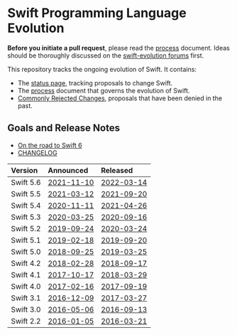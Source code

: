 # Swift Programming Language Evolution

**Before you initiate a pull request**, please read the [process](process.md) document.
Ideas should be thoroughly discussed on the [swift-evolution forums](https://swift.org/community/#swift-evolution) first.

This repository tracks the ongoing evolution of Swift. It contains:

* The [status page](https://apple.github.io/swift-evolution/), tracking proposals to change Swift.
* The [process](process.md) document that governs the evolution of Swift.
* [Commonly Rejected Changes](commonly_proposed.md), proposals that have been denied in the past.

## Goals and Release Notes

* [On the road to Swift 6](https://forums.swift.org/t/on-the-road-to-swift-6/32862)
* [CHANGELOG](https://github.com/apple/swift/blob/main/CHANGELOG.md)

| Version   | Announced                                                                | Released                                                 |
| :-------- | :----------------------------------------------------------------------- | :------------------------------------------------------- |
| Swift 5.6 | [2021-11-10](https://forums.swift.org/t/swift-5-6-release-process/53412) | [2022-03-14](https://swift.org/blog/swift-5.6-released/)
| Swift 5.5 | [2021-03-12](https://forums.swift.org/t/swift-5-5-release-process/45644) | [2021-09-20](https://swift.org/blog/swift-5.5-released/) |
| Swift 5.4 | [2020-11-11](https://forums.swift.org/t/swift-5-4-release-process/41936) | [2021-04-26](https://swift.org/blog/swift-5.4-released/) |
| Swift 5.3 | [2020-03-25](https://swift.org/blog/5.3-release-process/)                | [2020-09-16](https://swift.org/blog/swift-5.3-released/) |
| Swift 5.2 | [2019-09-24](https://swift.org/blog/5.2-release-process/)                | [2020-03-24](https://swift.org/blog/swift-5.2-released/) |
| Swift 5.1 | [2019-02-18](https://swift.org/blog/5.1-release-process/)                | [2019-09-20](https://swift.org/blog/swift-5.1-released/) |
| Swift 5.0 | [2018-09-25](https://swift.org/blog/5.0-release-process/)                | [2019-03-25](https://swift.org/blog/swift-5-released/)   |
| Swift 4.2 | [2018-02-28](https://swift.org/blog/4.2-release-process/)                | [2018-09-17](https://swift.org/blog/swift-4.2-released/) |
| Swift 4.1 | [2017-10-17](https://swift.org/blog/swift-4.1-release-process/)          | [2018-03-29](https://swift.org/blog/swift-4.1-released/) |
| Swift 4.0 | [2017-02-16](https://swift.org/blog/swift-4.0-release-process/)          | [2017-09-19](https://swift.org/blog/swift-4.0-released/) |
| Swift 3.1 | [2016-12-09](https://swift.org/blog/swift-3.1-release-process/)          | [2017-03-27](https://swift.org/blog/swift-3.1-released/) |
| Swift 3.0 | [2016-05-06](https://swift.org/blog/swift-3.0-release-process/)          | [2016-09-13](https://swift.org/blog/swift-3.0-released/) |
| Swift 2.2 | [2016-01-05](https://swift.org/blog/swift-2.2-release-process/)          | [2016-03-21](https://swift.org/blog/swift-2.2-released/) |
